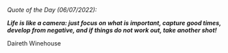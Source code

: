 *Quote of the Day (06/07/2022):*

_**Life is like a camera: just focus on what is important, capture good times, develop from negative, and if things do not work out, take another shot!**_

Daireth Winehouse